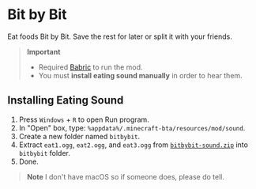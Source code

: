 # Bit by Bit

Eat foods Bit by Bit. Save the rest for later or split it with your friends.

> **Important**
> - Required [Babric](https://github.com/Turnip-Labs/babric-instance-repo/releases) to run the mod.
> - You must **install eating sound manually** in order to hear them.

## Installing Eating Sound

1. Press `Windows` + `R` to open Run program.
2. In "Open" box, type: `%appdata%/.minecraft-bta/resources/mod/sound`.
3. Create a new folder named `bitbybit`.
4. Extract `eat1.ogg`, `eat2.ogg`, and `eat3.ogg` from [`bitbybit-sound.zip`](https://github.com/rootEnginear/bta-bit-by-bit/releases) into `bitbybit` folder.
5. Done.

> **Note**
> I don't have macOS so if someone does, please do tell.
